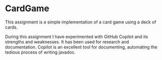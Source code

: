 # CardGame
This assignment is a simple implementation of a card game using a deck of cards.

During this assignment I have experimented with GitHub Copilot and its strengths and weaknesses.
It has been used for research and documentation.
Copilot is an excellent tool for documenting, automating the tedious process of writing javadoc.